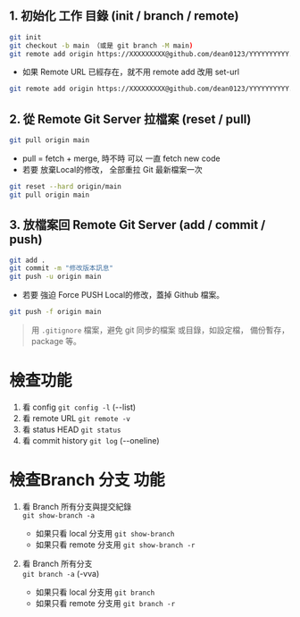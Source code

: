   
## 1. 初始化 工作 目錄 (init / branch / remote)

```sh
git init
git checkout -b main （或是 git branch -M main)
git remote add origin https://XXXXXXXXX@github.com/dean0123/YYYYYYYYYY.git
```

- 如果 Remote URL 已經存在，就不用 remote add 改用 set-url

```sh
git remote add origin https://XXXXXXXXX@github.com/dean0123/YYYYYYYYYY.git
```

## 2. 從 Remote Git Server 拉檔案 (reset / pull)

```sh
git pull origin main
```

- pull = fetch + merge, 時不時 可以 一直 fetch new code 
- 若要 放棄Local的修改， 全部重拉 Git 最新檔案一次

```sh
git reset --hard origin/main
git pull origin main
```


## 3. 放檔案回 Remote Git Server (add / commit / push)

```sh 
git add .
git commit -m "修改版本訊息"
git push -u origin main
```

- 若要 強迫 Force PUSH Local的修改，蓋掉 Github 檔案。 
```sh 
git push -f origin main
```


> 用 `.gitignore` 檔案，避免 git 同步的檔案 或目錄，如設定檔， 備份暫存， package 等。 

# 檢查功能
1. 看 config `git config -l` (--list)
2. 看 remote URL `git remote -v`
2. 看 status HEAD `git status`
2. 看 commit history `git log` (--oneline)


# 檢查Branch 分支 功能

1. 看 Branch 所有分支與提交紀錄  
`git show-branch -a` 
   - 如果只看 local 分支用 `git show-branch` 
   - 如果只看 remote 分支用 `git show-branch -r` 

1. 看 Branch 所有分支  
`git branch -a`   (-vva)
   - 如果只看 local 分支用 `git branch` 
   - 如果只看 remote 分支用 `git branch -r` 

    

    






